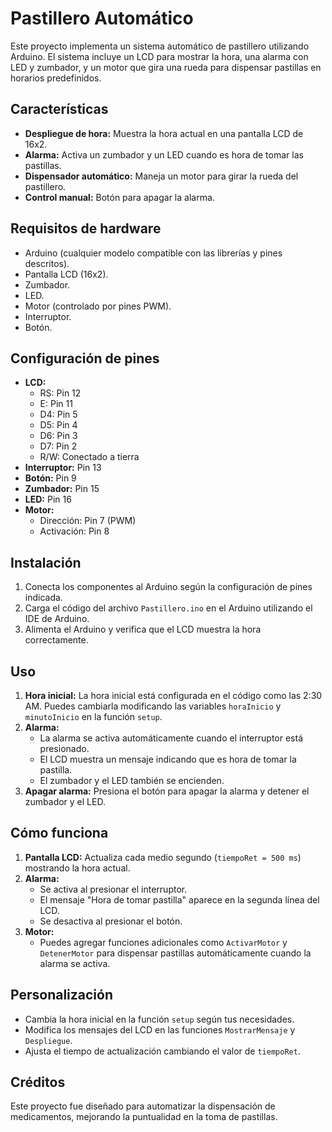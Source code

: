 # Pastillero Automático

Este proyecto implementa un sistema automático de pastillero utilizando Arduino. El sistema incluye un LCD para mostrar la hora, una alarma con LED y zumbador, y un motor que gira una rueda para dispensar pastillas en horarios predefinidos.

## Características
- **Despliegue de hora:** Muestra la hora actual en una pantalla LCD de 16x2.
- **Alarma:** Activa un zumbador y un LED cuando es hora de tomar las pastillas.
- **Dispensador automático:** Maneja un motor para girar la rueda del pastillero.
- **Control manual:** Botón para apagar la alarma.

## Requisitos de hardware
- Arduino (cualquier modelo compatible con las librerías y pines descritos).
- Pantalla LCD (16x2).
- Zumbador.
- LED.
- Motor (controlado por pines PWM).
- Interruptor.
- Botón.

## Configuración de pines
- **LCD:**
  - RS: Pin 12
  - E: Pin 11
  - D4: Pin 5
  - D5: Pin 4
  - D6: Pin 3
  - D7: Pin 2
  - R/W: Conectado a tierra
- **Interruptor:** Pin 13
- **Botón:** Pin 9
- **Zumbador:** Pin 15
- **LED:** Pin 16
- **Motor:**
  - Dirección: Pin 7 (PWM)
  - Activación: Pin 8

## Instalación
1. Conecta los componentes al Arduino según la configuración de pines indicada.
2. Carga el código del archivo `Pastillero.ino` en el Arduino utilizando el IDE de Arduino.
3. Alimenta el Arduino y verifica que el LCD muestra la hora correctamente.

## Uso
1. **Hora inicial:** La hora inicial está configurada en el código como las 2:30 AM. Puedes cambiarla modificando las variables `horaInicio` y `minutoInicio` en la función `setup`.
2. **Alarma:**
   - La alarma se activa automáticamente cuando el interruptor está presionado.
   - El LCD muestra un mensaje indicando que es hora de tomar la pastilla.
   - El zumbador y el LED también se encienden.
3. **Apagar alarma:** Presiona el botón para apagar la alarma y detener el zumbador y el LED.

## Cómo funciona
1. **Pantalla LCD:** Actualiza cada medio segundo (`tiempoRet = 500 ms`) mostrando la hora actual.
2. **Alarma:**
   - Se activa al presionar el interruptor.
   - El mensaje "Hora de tomar pastilla" aparece en la segunda línea del LCD.
   - Se desactiva al presionar el botón.
3. **Motor:**
   - Puedes agregar funciones adicionales como `ActivarMotor` y `DetenerMotor` para dispensar pastillas automáticamente cuando la alarma se activa.

## Personalización
- Cambia la hora inicial en la función `setup` según tus necesidades.
- Modifica los mensajes del LCD en las funciones `MostrarMensaje` y `Despliegue`.
- Ajusta el tiempo de actualización cambiando el valor de `tiempoRet`.

## Créditos
Este proyecto fue diseñado para automatizar la dispensación de medicamentos, mejorando la puntualidad en la toma de pastillas.

